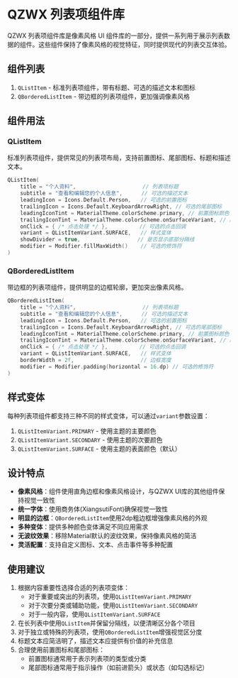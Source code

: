 # QZWX 列表项组件库

QZWX 列表项组件库是像素风格 UI 组件库的一部分，提供一系列用于展示列表数据的组件。这些组件保持了像素风格的视觉特征，同时提供现代的列表交互体验。

## 组件列表

1. `QListItem` - 标准列表项组件，带有标题、可选的描述文本和图标
2. `QBorderedListItem` - 带边框的列表项组件，更加强调像素风格

## 组件用法

### QListItem

标准列表项组件，提供常见的列表项布局，支持前置图标、尾部图标、标题和描述文本。

```kotlin
QListItem(
    title = "个人资料",                     // 列表项标题
    subtitle = "查看和编辑您的个人信息",      // 可选的描述文本
    leadingIcon = Icons.Default.Person,   // 可选的前置图标
    trailingIcon = Icons.Default.KeyboardArrowRight, // 可选的尾部图标
    leadingIconTint = MaterialTheme.colorScheme.primary, // 前置图标颜色
    trailingIconTint = MaterialTheme.colorScheme.onSurfaceVariant, // 尾部图标颜色
    onClick = { /* 点击处理 */ },          // 可选的点击回调
    variant = QListItemVariant.SURFACE,   // 样式变体
    showDivider = true,                  // 是否显示底部分隔线
    modifier = Modifier.fillMaxWidth()    // 可选的修饰符
)
```

### QBorderedListItem

带边框的列表项组件，提供明显的边框轮廓，更加突出像素风格。

```kotlin
QBorderedListItem(
    title = "个人资料",                     // 列表项标题
    subtitle = "查看和编辑您的个人信息",      // 可选的描述文本
    leadingIcon = Icons.Default.Person,   // 可选的前置图标
    trailingIcon = Icons.Default.KeyboardArrowRight, // 可选的尾部图标
    leadingIconTint = MaterialTheme.colorScheme.primary, // 前置图标颜色
    trailingIconTint = MaterialTheme.colorScheme.onSurfaceVariant, // 尾部图标颜色
    onClick = { /* 点击处理 */ },          // 可选的点击回调
    variant = QListItemVariant.SURFACE,   // 样式变体
    borderWidth = 2f,                     // 边框宽度
    modifier = Modifier.padding(horizontal = 16.dp) // 可选的修饰符
)
```

## 样式变体

每种列表项组件都支持三种不同的样式变体，可以通过`variant`参数设置：

1. `QListItemVariant.PRIMARY` - 使用主题的主要颜色
2. `QListItemVariant.SECONDARY` - 使用主题的次要颜色
3. `QListItemVariant.SURFACE` - 使用主题的表面颜色（默认）

## 设计特点

- **像素风格**：组件使用直角边框和像素风格设计，与QZWX UI库的其他组件保持视觉一致性
- **统一字体**：使用商务体(XiangsutiFont)确保视觉一致性
- **明显的边框**：`QBorderedListItem`使用2dp粗边框增强像素风格的外观
- **多种变体**：提供多种颜色变体满足不同应用需求
- **无波纹效果**：移除Material默认的波纹效果，保持像素风格的简洁
- **灵活配置**：支持自定义图标、文本、点击事件等多种配置

## 使用建议

1. 根据内容重要性选择合适的列表项变体：
   - 对于重要或突出的列表项，使用`QListItemVariant.PRIMARY`
   - 对于次要分类或辅助功能，使用`QListItemVariant.SECONDARY`
   - 对于一般内容，使用`QListItemVariant.SURFACE`
2. 在长列表中使用`QListItem`并保留分隔线，以便清晰区分各个项目
3. 对于独立或特殊的列表项，使用`QBorderedListItem`增强视觉区分度
4. 标题文本应简洁明了，描述文本应提供有价值的补充信息
5. 合理使用前置图标和尾部图标：
   - 前置图标通常用于表示列表项的类型或分类
   - 尾部图标通常用于指示操作（如前进箭头）或状态（如勾选标记） 